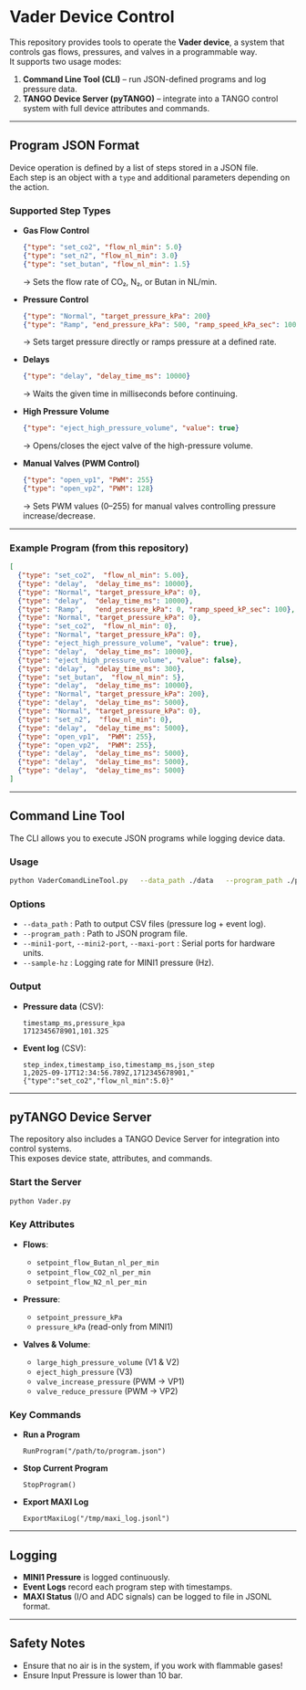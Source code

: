 # Vader Device Control

This repository provides tools to operate the **Vader device**, a system that controls gas flows, pressures, and valves in a programmable way.  
It supports two usage modes:

1. **Command Line Tool (CLI)** – run JSON-defined programs and log pressure data.  
2. **TANGO Device Server (pyTANGO)** – integrate into a TANGO control system with full device attributes and commands.  

---

## Program JSON Format

Device operation is defined by a list of steps stored in a JSON file.  
Each step is an object with a `type` and additional parameters depending on the action.

### Supported Step Types

- **Gas Flow Control**
  ```json
  {"type": "set_co2", "flow_nl_min": 5.0}
  {"type": "set_n2", "flow_nl_min": 3.0}
  {"type": "set_butan", "flow_nl_min": 1.5}
  ```
  → Sets the flow rate of CO₂, N₂, or Butan in NL/min.

- **Pressure Control**
  ```json
  {"type": "Normal", "target_pressure_kPa": 200}
  {"type": "Ramp", "end_pressure_kPa": 500, "ramp_speed_kPa_sec": 100}
  ```
  → Sets target pressure directly or ramps pressure at a defined rate.

- **Delays**
  ```json
  {"type": "delay", "delay_time_ms": 10000}
  ```
  → Waits the given time in milliseconds before continuing.

- **High Pressure Volume**
  ```json
  {"type": "eject_high_pressure_volume", "value": true}
  ```
  → Opens/closes the eject valve of the high-pressure volume.

- **Manual Valves (PWM Control)**
  ```json
  {"type": "open_vp1", "PWM": 255}
  {"type": "open_vp2", "PWM": 128}
  ```
  → Sets PWM values (0–255) for manual valves controlling pressure increase/decrease.

---

### Example Program (from this repository)

```json
[
  {"type": "set_co2",  "flow_nl_min": 5.00},
  {"type": "delay",  "delay_time_ms": 10000},
  {"type": "Normal", "target_pressure_kPa": 0},
  {"type": "delay",  "delay_time_ms": 10000},
  {"type": "Ramp",   "end_pressure_kPa": 0, "ramp_speed_kP_sec": 100},
  {"type": "Normal", "target_pressure_kPa": 0},
  {"type": "set_co2",  "flow_nl_min": 0},
  {"type": "Normal", "target_pressure_kPa": 0},
  {"type": "eject_high_pressure_volume", "value": true},
  {"type": "delay",  "delay_time_ms": 10000},
  {"type": "eject_high_pressure_volume", "value": false},
  {"type": "delay",  "delay_time_ms": 300},
  {"type": "set_butan",  "flow_nl_min": 5},
  {"type": "delay",  "delay_time_ms": 10000},
  {"type": "Normal", "target_pressure_kPa": 200},
  {"type": "delay",  "delay_time_ms": 5000},
  {"type": "Normal", "target_pressure_kPa": 0},
  {"type": "set_n2",  "flow_nl_min": 0},
  {"type": "delay",  "delay_time_ms": 5000},
  {"type": "open_vp1",  "PWM": 255},
  {"type": "open_vp2",  "PWM": 255},
  {"type": "delay",  "delay_time_ms": 5000},
  {"type": "delay",  "delay_time_ms": 5000},
  {"type": "delay",  "delay_time_ms": 5000}
]
```

---

## Command Line Tool

The CLI allows you to execute JSON programs while logging device data.

### Usage

```bash
python VaderComandLineTool.py   --data_path ./data   --program_path ./program.json   --mini1-port /dev/ttyACM0   --mini2-port /dev/ttyACM2   --maxi-port /dev/ttyACM1   --sample-hz 10
```

### Options

- `--data_path` : Path to output CSV files (pressure log + event log).  
- `--program_path` : Path to JSON program file.  
- `--mini1-port`, `--mini2-port`, `--maxi-port` : Serial ports for hardware units.  
- `--sample-hz` : Logging rate for MINI1 pressure (Hz).  

### Output

- **Pressure data** (CSV):  
  ```
  timestamp_ms,pressure_kpa
  1712345678901,101.325
  ```
- **Event log** (CSV):  
  ```
  step_index,timestamp_iso,timestamp_ms,json_step
  1,2025-09-17T12:34:56.789Z,1712345678901,"{"type":"set_co2","flow_nl_min":5.0}"
  ```

---

## pyTANGO Device Server

The repository also includes a TANGO Device Server for integration into control systems.  
This exposes device state, attributes, and commands.

### Start the Server

```bash
python Vader.py
```

### Key Attributes

- **Flows**:  
  - `setpoint_flow_Butan_nl_per_min`  
  - `setpoint_flow_CO2_nl_per_min`  
  - `setpoint_flow_N2_nl_per_min`

- **Pressure**:  
  - `setpoint_pressure_kPa`  
  - `pressure_kPa` (read-only from MINI1)  

- **Valves & Volume**:  
  - `large_high_pressure_volume` (V1 & V2)  
  - `eject_high_pressure` (V3)  
  - `valve_increase_pressure` (PWM → VP1)  
  - `valve_reduce_pressure` (PWM → VP2)  

### Key Commands

- **Run a Program**  
  ```
  RunProgram("/path/to/program.json")
  ```
- **Stop Current Program**  
  ```
  StopProgram()
  ```
- **Export MAXI Log**  
  ```
  ExportMaxiLog("/tmp/maxi_log.jsonl")
  ```

---

## Logging

- **MINI1 Pressure** is logged continuously.  
- **Event Logs** record each program step with timestamps.  
- **MAXI Status** (I/O and ADC signals) can be logged to file in JSONL format.  

---

## Safety Notes

- Ensure that no air is in the system, if you work with flammable gases! 
- Ensure Input Pressure is lower than 10 bar.